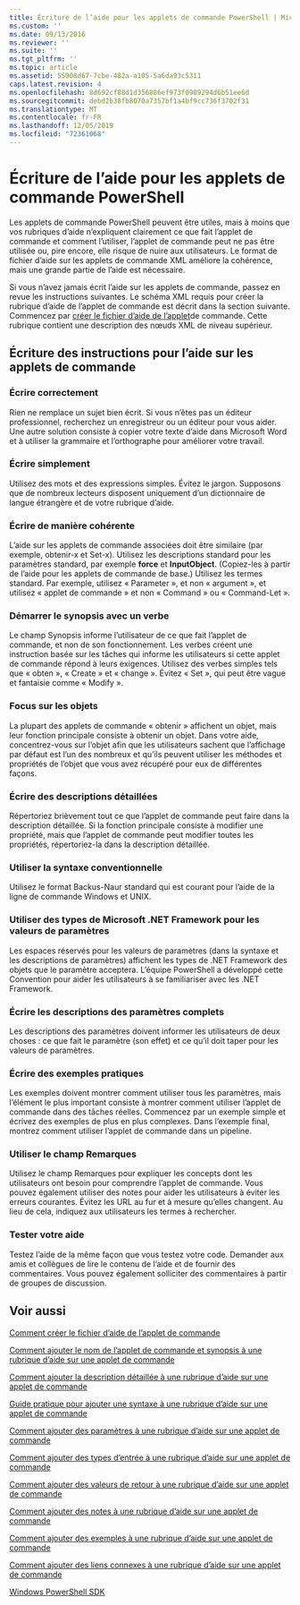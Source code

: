 ```yaml
---
title: Écriture de l’aide pour les applets de commande PowerShell | Microsoft Docs
ms.custom: ''
ms.date: 09/13/2016
ms.reviewer: ''
ms.suite: ''
ms.tgt_pltfrm: ''
ms.topic: article
ms.assetid: 55908d67-7cbe-482a-a105-5a6da93c5311
caps.latest.revision: 4
ms.openlocfilehash: 8d692cf88d1d356886ef973f0989294d6b51ee6d
ms.sourcegitcommit: debd2b38fb8070a7357bf1a4bf9cc736f3702f31
ms.translationtype: MT
ms.contentlocale: fr-FR
ms.lasthandoff: 12/05/2019
ms.locfileid: "72361068"
---
```

# <a name="writing-help-for-powershell-cmdlets"></a>Écriture de l’aide pour les applets de commande PowerShell

Les applets de commande PowerShell peuvent être utiles, mais à moins que vos rubriques d’aide n’expliquent clairement ce que fait l’applet de commande et comment l’utiliser, l’applet de commande peut ne pas être utilisée ou, pire encore, elle risque de nuire aux utilisateurs.
Le format de fichier d’aide sur les applets de commande XML améliore la cohérence, mais une grande partie de l’aide est nécessaire.

Si vous n’avez jamais écrit l’aide sur les applets de commande, passez en revue les instructions suivantes.
Le schéma XML requis pour créer la rubrique d’aide de l’applet de commande est décrit dans la section suivante.
Commencez par [créer le fichier d’aide de l’applet](./how-to-create-the-cmdlet-help-file.md)de commande.
Cette rubrique contient une description des nœuds XML de niveau supérieur.

## <a name="writing-guidelines-for-cmdlet-help"></a>Écriture des instructions pour l’aide sur les applets de commande

### <a name="write-well"></a>Écrire correctement
Rien ne remplace un sujet bien écrit.
Si vous n’êtes pas un éditeur professionnel, recherchez un enregistreur ou un éditeur pour vous aider.
Une autre solution consiste à copier votre texte d’aide dans Microsoft Word et à utiliser la grammaire et l’orthographe pour améliorer votre travail.

### <a name="write-simply"></a>Écrire simplement
Utilisez des mots et des expressions simples.
Évitez le jargon.
Supposons que de nombreux lecteurs disposent uniquement d’un dictionnaire de langue étrangère et de votre rubrique d’aide.

### <a name="write-consistently"></a>Écrire de manière cohérente
L’aide sur les applets de commande associées doit être similaire (par exemple, obtenir-x et Set-x).
Utilisez les descriptions standard pour les paramètres standard, par exemple **force** et **InputObject**.
(Copiez-les à partir de l’aide pour les applets de commande de base.) Utilisez les termes standard.
Par exemple, utilisez « Parameter », et non « argument », et utilisez « applet de commande » et non « Command » ou « Command-Let ».

### <a name="start-the-synopsis-with-a-verb"></a>Démarrer le synopsis avec un verbe
Le champ Synopsis informe l’utilisateur de ce que fait l’applet de commande, et non de son fonctionnement.
Les verbes créent une instruction basée sur les tâches qui informe les utilisateurs si cette applet de commande répond à leurs exigences.
Utilisez des verbes simples tels que « obten », « Create » et « change ».
Évitez « Set », qui peut être vague et fantaisie comme « Modify ».

### <a name="focus-on-objects"></a>Focus sur les objets
La plupart des applets de commande « obtenir » affichent un objet, mais leur fonction principale consiste à obtenir un objet.
Dans votre aide, concentrez-vous sur l’objet afin que les utilisateurs sachent que l’affichage par défaut est l’un des nombreux et qu’ils peuvent utiliser les méthodes et propriétés de l’objet que vous avez récupéré pour eux de différentes façons.

### <a name="write-detailed-descriptions"></a>Écrire des descriptions détaillées
Répertoriez brièvement tout ce que l’applet de commande peut faire dans la description détaillée.
Si la fonction principale consiste à modifier une propriété, mais que l’applet de commande peut modifier toutes les propriétés, répertoriez-la dans la description détaillée.

### <a name="use-conventional-syntax"></a>Utiliser la syntaxe conventionnelle
Utilisez le format Backus-Naur standard qui est courant pour l’aide de la ligne de commande Windows et UNIX.

### <a name="use-microsoft-net-framework-types-for-parameter-values"></a>Utiliser des types de Microsoft .NET Framework pour les valeurs de paramètres
Les espaces réservés pour les valeurs de paramètres (dans la syntaxe et les descriptions de paramètres) affichent les types de .NET Framework des objets que le paramètre acceptera.
L’équipe PowerShell a développé cette Convention pour aider les utilisateurs à se familiariser avec les .NET Framework.

### <a name="write-complete-parameter-descriptions"></a>Écrire les descriptions des paramètres complets
Les descriptions des paramètres doivent informer les utilisateurs de deux choses : ce que fait le paramètre (son effet) et ce qu’il doit taper pour les valeurs de paramètres.

### <a name="write-practical-examples"></a>Écrire des exemples pratiques
Les exemples doivent montrer comment utiliser tous les paramètres, mais l’élément le plus important consiste à montrer comment utiliser l’applet de commande dans des tâches réelles.
Commencez par un exemple simple et écrivez des exemples de plus en plus complexes.
Dans l’exemple final, montrez comment utiliser l’applet de commande dans un pipeline.

### <a name="use-the-notes-field"></a>Utiliser le champ Remarques
Utilisez le champ Remarques pour expliquer les concepts dont les utilisateurs ont besoin pour comprendre l’applet de commande.
Vous pouvez également utiliser des notes pour aider les utilisateurs à éviter les erreurs courantes.
Évitez les URL au fur et à mesure qu’elles changent.
Au lieu de cela, indiquez aux utilisateurs les termes à rechercher.

### <a name="test-your-help"></a>Tester votre aide
Testez l’aide de la même façon que vous testez votre code.
Demander aux amis et collègues de lire le contenu de l’aide et de fournir des commentaires.
Vous pouvez également solliciter des commentaires à partir de groupes de discussion.

## <a name="see-also"></a>Voir aussi

 [Comment créer le fichier d’aide de l’applet de commande](./how-to-create-the-cmdlet-help-file.md)

 [Comment ajouter le nom de l’applet de commande et synopsis à une rubrique d’aide sur une applet de commande](./how-to-add-the-cmdlet-name-and-synopsis-to-a-cmdlet-help-topic.md)

 [Comment ajouter la description détaillée à une rubrique d’aide sur une applet de commande](./how-to-add-a-cmdlet-description.md)

 [Guide pratique pour ajouter une syntaxe à une rubrique d’aide sur une applet de commande](./how-to-add-syntax-to-a-cmdlet-help-topic.md)

 [Comment ajouter des paramètres à une rubrique d’aide sur une applet de commande](./how-to-add-parameter-information.md)

 [Comment ajouter des types d’entrée à une rubrique d’aide sur une applet de commande](./how-to-add-input-types-to-a-cmdlet-help-topic.md)

 [Comment ajouter des valeurs de retour à une rubrique d’aide sur une applet de commande](./how-to-add-return-values-to-a-cmdlet-help-topic.md)

 [Comment ajouter des notes à une rubrique d’aide sur une applet de commande](./how-to-add-notes-to-a-cmdlet-help-topic.md)

 [Comment ajouter des exemples à une rubrique d’aide sur une applet de commande](./how-to-add-examples-to-a-cmdlet-help-topic.md)

 [Comment ajouter des liens connexes à une rubrique d’aide sur une applet de commande](./how-to-add-related-links-to-a-cmdlet-help-topic.md)

 [Windows PowerShell SDK](../windows-powershell-reference.md)